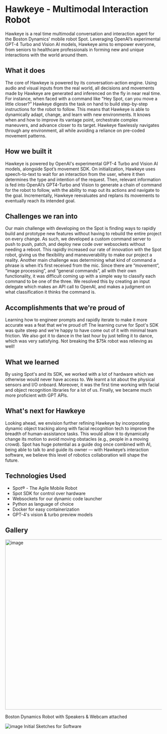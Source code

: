 # Hawkeye - Multimodal Interaction Robot

Hawkeye is a real time multimodal conversation and interaction agent for the Boston Dynamics’ mobile robot Spot. Leveraging OpenAI’s experimental GPT-4 Turbo and Vision AI models, Hawkeye aims to empower everyone, from seniors to healthcare professionals in forming new and unique interactions with the world around them. 

## What it does
The core of Hawkeye is powered by its conversation-action engine. Using audio and visual inputs from the real world, all decisions and movements made by Hawkeye are generated and inferenced on the fly in near real time. For instance, when faced with a command like "Hey Spot, can you move a little closer?” Hawkeye digests the task on hand to build step-by-step instructions for the robot to follow. This means that Hawkeye is able to dynamically adapt, change, and learn with new environments. It knows when and how to improve its vantage point, orchestrate complex maneuvers, and advance closer to its target. Hawkeye flawlessly navigates through any environment, all while avoiding a reliance on pre-coded movement patterns.

## How we built it

Hawkeye is powered by OpenAI's experimental GPT-4 Turbo and Vision AI models, alongside Spot’s movement SDK. On initialization, Hawkeye uses speech-to-text to wait for an interaction from the user, where it then determines the type and intention of the request. Then, relevant information is fed into OpenAI’s GPT4-Turbo and Vision to generate a chain of command for the robot to follow, with the ability to map out its actions and navigate to the goal. Incrementally, Hawkeye reevaluates and replans its movements to eventually reach its intended goal. 

## Challenges we ran into
Our main challenge with developing on the Spot is finding ways to rapidly build and prototype new features without having to rebuild the entire project on every change. As such, we developed a custom command server to push to push, patch, and deploy new code over websockets without needing a reboot. This rapidly increased our rate of innovation with the Spot robot, giving us the flexibility and maneuverability to make our project a reality.
Another main challenge was determining what kind of command a phrase is when it’s first received from the mic. Since there are “movement”, “image processing”, and “general commands”, all with their own functionality, it was difficult coming up with a simple way to classify each command to be one of the three. We resolved this by creating an input delegate which makes an API call to OpenAI, and makes a judgment on what classification it thinks the command is.

## Accomplishments that we're proud of
Learning how to engineer prompts and rapidly iterate to make it more accurate was a feat that we're proud of! The learning curve for Spot's SDK was quite steep and we're happy to have come out of it with minimal team friction. We also got it to dance in the last hour by just telling it to dance, which was very satisfying. Not breaking the $75k robot was relieving as well!

## What we learned
By using Spot's and its SDK, we worked with a lot of hardware which we otherwise would never have access to. We learnt a lot about the physical sensors and I/O onboard. Moreover, it was the first time working with facial and object recognition libraries for a lot of us. Finally, we became much more proficient with GPT APIs.

## What's next for Hawkeye
Looking ahead, we envision further refining Hawkeye by incorporating dynamic object tracking along with facial recognition tech to improve the breadth of human-assistance tasks. This would allow it to dynamically change its motion to avoid moving obstacles (e.g., people in a moving crowd). Spot has huge potential as a guide dog once combined with AI, being able to talk to and guide its owner — with Hawkeye’s interaction software, we believe this level of robotics collaboration will shape the future.

## Technologies Used
* Spot® - The Agile Mobile Robot
* Spot SDK for control over hardware
* Websockets for our dynamic code launcher
* Python as language of choice
* Docker for easy containerization
* GPT-4's vision & turbo preview models


## Gallery
<img width="545" alt="image" src="https://github.com/darryltanzil/spot-boston-dynamics/assets/5387769/cdf53bf4-1ad2-40d3-9717-0880b02d24f3">

Boston Dynamics Robot with Speakers & Webcam attached

![image](https://github.com/darryltanzil/spot-boston-dynamics/assets/5387769/a18ae56c-429d-48d2-a604-e42640652cad)
Initial Sketches for Software
